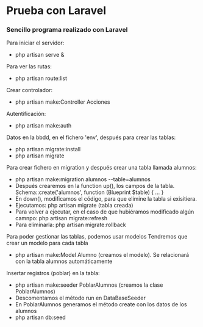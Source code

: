 # Prueba con Laravel

### Sencillo programa realizado con Laravel

Para iniciar el servidor: 
- php artisan serve &

Para ver las rutas:
- php artisan route:list

Crear controlador:
- php artisan make:Controller Acciones

Autentificación:
- php artisan make:auth

Datos en la bbdd, en el fichero 'env', después para crear las tablas:
- php artisan migrate:install
- php artisan migrate

Para crear fichero en migration y después crear una tabla llamada alumnos:
- php artisan make:migration alumnos --table=alumnos
- Después crearemos en la function up(), los campos de la tabla. Schema::create('alumnos', function (Blueprint $table) { ... }
- En down(), modificamos el código, para que elimine la tabla si exisitiera.
- Ejecutamos: php artisan migrate (tabla creada)
- Para volver a ejecutar, en el caso de que hubiéramos modificado algún camnpo: php artisan migrate:refresh
- Para eliminarla: php artisan migrate:rollback

Para poder gestionar las tablas, podemos usar modelos Tendremos que crear un modelo para cada tabla
- php artisan make:Model Alumno (creamos el modelo). Se relacionará con la tabla alumnos automáticamente

Insertar registros (poblar) en la tabla:
- php artisan make:seeder PoblarAlumnos (creamos la clase PoblarAlumnos)
- Descomentamos el método run en DataBaseSeeder
- En PoblarAlumnos generamos el método create con los datos de los alumnos
- php artisan db:seed

